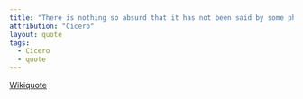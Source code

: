 ```yaml
---
title: "There is nothing so absurd that it has not been said by some philosopher."
attribution: "Cicero"
layout: quote
tags:
  - Cicero
  - quote
---
```

[Wikiquote](https://en.wikiquote.org/wiki/Cicero)